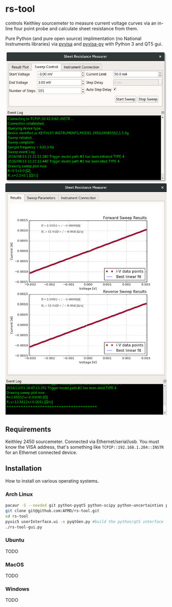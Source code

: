 # rs-tool
controls Keithley sourcemeter to measure current voltage curves via an in-line four point probe and calculate sheet resistance from them.

Pure Python (and pure open source) implimentation (no National Instruments libraries) via [pyvisa](https://github.com/hgrecco/pyvisa) and [pyvisa-py](https://github.com/hgrecco/pyvisa-py) with Python 3 and QT5 gui.

![User Interface](/ui.png)  
![User Interface2](/plots.png)

## Requirements
Keithley 2450 sourcemeter. Connected via Ethernet/serial/usb. You must know the VISA address, that's something like `TCPIP::192.168.1.204::INSTR` for an Ethernet connected device.

## Installation
How to install on various operating systems.
### Arch Linux
``` bash
pacaur -S --needed git python-pyqt5 python-scipy python-uncertainties python-pyvisa python-pyvisa-py python-matplotlib
git clone git@github.com:AFMD/rs-tool.git
cd rs-tool
pyuic5 userInterface.ui -o pyqtGen.py #build the python/qt5 interface file
./rs-tool-gui.py
```
### Ubuntu
TODO
### MacOS
TODO
### Windows
TODO
